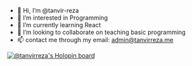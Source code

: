 - 👋 Hi, I’m @tanvir-reza
- 👀 I’m interested in Programming
- 🌱 I’m currently learning React
- 💞️ I’m looking to collaborate on teaching basic programming
- 📫 contact me through my email: admin@tanvirreza.me

<!---
tanvir-reza/tanvir-reza is a ✨ special ✨ repository because its `README.md` (this file) appears on your GitHub profile.
You can click the Preview link to take a look at your changes.
--->
[![@tanvirreza's Holopin board](https://holopin.io/api/user/board?user=tanvirreza)](https://holopin.io/@tanvirreza)

